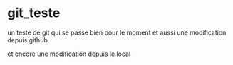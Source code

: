 # git_teste
un teste de git qui se passe bien pour le moment
et aussi une modification depuis github

et encore une modification depuis le local
